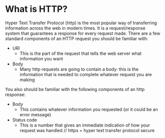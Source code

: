 # What is HTTP?
Hyper Text Transfer Protocol (http) is the most popular way of transferring information across the web in modern
times. It is a request/response system that guarantees a response for every request made. There are a few 
standard components of an HTTP request you should be familiar with:
- URI
    - This is the part of the request that tells the web server what information you want
- Body
    - Many http requests are going to contain a body: this is the information that is needed to complete
    whatever request you are making

You also should be familiar with the following components of an http response:
- Body
    - This contains whatever information you requested (or it could be an error message)
- Status code
    - This is a number that gives an immediate indication of how your request was handled
// https = hyper text transfer protocol secure
